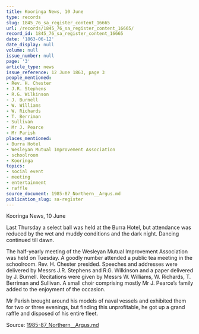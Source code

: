 ```yaml
---
title: Kooringa News, 10 June
type: records
slug: 1845_76_sa_register_content_16665
url: /records/1845_76_sa_register_content_16665/
record_id: 1845_76_sa_register_content_16665
date: '1863-06-12'
date_display: null
volume: null
issue_number: null
page: '3'
article_type: news
issue_reference: 12 June 1863, page 3
people_mentioned:
- Rev. H. Chester
- J.R. Stephens
- R.G. Wilkinson
- J. Burnell
- W. Williams
- W. Richards
- T. Berriman
- Sullivan
- Mr J. Pearce
- Mr Parish
places_mentioned:
- Burra Hotel
- Wesleyan Mutual Improvement Association
- schoolroom
- Kooringa
topics:
- social event
- meeting
- entertainment
- raffle
source_document: 1985-87_Northern__Argus.md
publication_slug: sa-register
---
```


Kooringa News, 10 June

Last Thursday a select ball was held at the Burra Hotel, but attendance was reduced by the wet and muddy conditions and the dark night.  Dancing continued till dawn.

The half-yearly meeting of the Wesleyan Mutual Improvement Association was held on Tuesday.  A goodly number attended a public tea meeting in the schoolroom.  Rev. H. Chester presided.  Speeches and addresses were delivered by Messrs J.R. Stephens and R.G. Wilkinson and a paper delivered by J. Burnell.  Recitations were given by Messrs W. Williams, W. Richards, T. Berriman and Sullivan.  A small choir comprising mostly Mr J. Pearce’s family added to the enjoyment of the occasion.

Mr Parish brought around his models of naval vessels and exhibited them for two or three evenings, but finding this unprofitable, he got up a grand raffle and disposed of his entire fleet.

Source: [1985-87_Northern__Argus.md](/downloads/markdown/1985-87_Northern__Argus.md)
